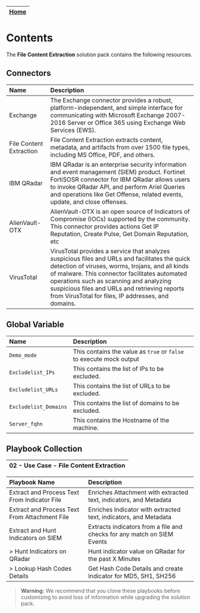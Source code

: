 | [Home](../README.md) |
|--------------------------------------------|

# Contents

The **File Content Extraction** solution pack contains the following resources.

## Connectors

| Name                    | Description                                                                                                                                                                                                                                                                                                                                           |
|:------------------------|:------------------------------------------------------------------------------------------------------------------------------------------------------------------------------------------------------------------------------------------------------------------------------------------------------------------------------------------------------|
| Exchange                | The Exchange connector provides a robust, platform-independent, and simple interface for communicating with Microsoft Exchange 2007-2016 Server or Office 365 using Exchange Web Services (EWS).                                                                                                                                                      |
| File Content Extraction | File Content Extraction extracts content, metadata, and artifacts from over 1500 file types, including MS Office, PDF, and others.                                                                                                                                                                                                                    |
| IBM QRadar              | IBM QRadar is an enterprise security information and event management (SIEM) product. Fortinet FortiSOSR connector for IBM QRadar allows users to invoke QRadar API, and perform Ariel Queries and operations like Get Offense, related events, update, and close offenses.                                                                                   |
| AlienVault-OTX          | AlienVault-OTX is an open source of Indicators of Compromise (IOCs) supported by the community. This connector provides actions Get IP Reputation, Create Pulse, Get Domain Reputation, etc                                                                                                                                                            |
| VirusTotal              | VirusTotal provides a service that analyzes suspicious files and URLs and facilitates the quick detection of viruses, worms, trojans, and all kinds of malware. This connector facilitates automated operations such as scanning and analyzing suspicious files and URLs and retrieving reports from VirusTotal for files, IP addresses, and domains. |
 

## Global Variable

| Name                  | Description                                                         |
|:----------------------|:--------------------------------------------------------------------|
| `Demo_mode`           | This contains the value as `true` or `false` to execute mock output |
| `Excludelist_IPs`     | This contains the list of IPs to be excluded.                       |
| `Excludelist_URLs`    | This contains the list of URLs to be excluded.                      |
| `Excludelist_Domains` | This contains the list of domains to be excluded.                   |
| `Server_fqhn`         | This contains the Hostname of the machine.                               |

## Playbook Collection

| 02 - Use Case - File Content Extraction |
|:----------------------------------------|

| Playbook Name                                 | Description                                                             |
|:----------------------------------------------|:------------------------------------------------------------------------|
| Extract and Process Text From Indicator File  | Enriches Attachment with extracted text, indicators, and Metadata       |
| Extract and Process Text From Attachment File | Enriches Indicator with extracted text, indicators, and Metadata        |
| Extract and Hunt Indicators on SIEM           | Extracts indicators from a file and checks for any match on SIEM Events |
| > Hunt Indicators on QRadar                   | Hunt indicator value on QRadar for the past X Minutes                   |
| > Lookup Hash Codes Details                   | Get Hash Code Details and create Indicator for MD5, SH1, SH256          |

>**Warning:** We recommend that you clone these playbooks before customizing to avoid loss of information while upgrading the solution pack.
